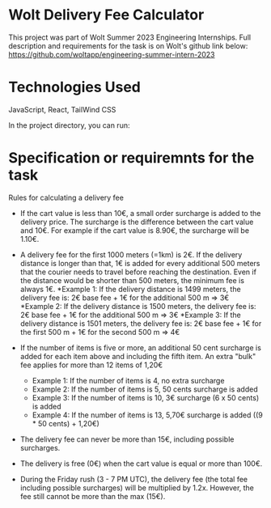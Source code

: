 # Wolt Delivery Fee Calculator

This project was part of Wolt Summer 2023 Engineering Internships. 
Full description and requirements for the task is on Wolt's github link below:
https://github.com/woltapp/engineering-summer-intern-2023

# Technologies Used
JavaScript, React, TailWind CSS

In the project directory, you can run:

# Specification or requiremnts for the task

Rules for calculating a delivery fee

* If the cart value is less than 10€, a small order surcharge is added to the delivery price. The surcharge is the difference between the cart value and 10€. For example if the cart value is 8.90€, the surcharge will be 1.10€.

* A delivery fee for the first 1000 meters (=1km) is 2€. If the delivery distance is longer than that, 1€ is added for every additional 500 meters that the courier needs to travel before reaching the destination. Even if the distance would be shorter than 500 meters, the minimum fee is always 1€.
    *Example 1: If the delivery distance is 1499 meters, the delivery fee is: 2€ base fee + 1€ for the additional 500 m => 3€
    *Example 2: If the delivery distance is 1500 meters, the delivery fee is: 2€ base fee + 1€ for the additional 500 m => 3€
    *Example 3: If the delivery distance is 1501 meters, the delivery fee is: 2€ base fee + 1€ for the first 500 m + 1€ for the second 500 m => 4€

* If the number of items is five or more, an additional 50 cent surcharge is added for each item above and including the fifth item. An extra "bulk" fee applies for more than 12 items of 1,20€
    * Example 1: If the number of items is 4, no extra surcharge
    * Example 2: If the number of items is 5, 50 cents surcharge is added
    * Example 3: If the number of items is 10, 3€ surcharge (6 x 50 cents) is added
    * Example 4: If the number of items is 13, 5,70€ surcharge is added ((9 * 50 cents) + 1,20€)

* The delivery fee can never be more than 15€, including possible surcharges.

* The delivery is free (0€) when the cart value is equal or more than 100€.

* During the Friday rush (3 - 7 PM UTC), the delivery fee (the total fee including possible surcharges) will be multiplied by 1.2x. However, the fee still cannot be more than the max (15€).